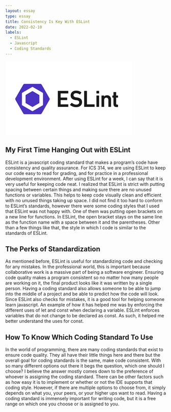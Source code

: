 ```yaml
---
layout: essay
type: essay
title: Consistency Is Key With ESLint
date: 2022-02-10
labels:
  - ESLint
  - Javascript
  - Coding Standards
---
```


<img class="ui large image" src="../images/eslintlogo.png">

## My First Time Hanging Out with ESLint

ESLint is a javascript coding standard that makes a program’s code have consistency and quality assurance. For ICS 314, we are using ESLint to keep our code easy to read for grading, and for practice in a professional development environment. After using ESLint for a week, I can say that it is very useful for keeping code neat. I realized that ESLint is strict with putting spacing between certain things and making sure there are no unused functions or variables. This helps to keep code visually clean and efficient with no unused things taking up space. I did not find it too hard to conform to ESLint’s standards, however there were some coding styles that I used that ESLint was not happy with. One of them was putting open brackets on a new line for functions. In ESLint, the open bracket stays on the same line as the function name with a space between it and the parentheses. Other than a few things like that, the style in which I code is similar to the standards of ESLint. 

## The Perks of Standardization

As mentioned before, ESLint is useful for standardizing code and checking for any mistakes. In the professional world, this is important because collaborative work is a massive part of being a software engineer. Ensuring code quality makes a program consistent so no matter how many people are working on it, the final product looks like it was written by a single person. Having a coding standard also allows someone to be able to jump into the middle of a project and be able to predict how the code will look. Since ESLint also checks for mistakes, it is a good tool for helping someone learn javascript. An example of how it has helped me was by enforcing the different uses of let and const when declaring a variable. ESLint enforces variables that do not change to be declared as const. As such, it helped me better understand the uses for const. 

## How To Know Which Coding Standard To Use

In the world of programming, there are many coding standards that exist to ensure code quality. They all have their little things here and there but the overall goal for coding standards is the same, make code consistent. With so many different options out there it begs the question, which one should I choose? I believe the answer mostly comes down to the preference of whoever is assigning the coding standard. There can be other factors such as how easy it is to implement or whether or not the IDE supports that coding style. However, if there are multiple options to choose from, it simply depends on what you, your peers, or your higher ups want to read. Having a coding standard is immensely important for writing code, but it is a free range on which one you choose or is assigned to you. 
